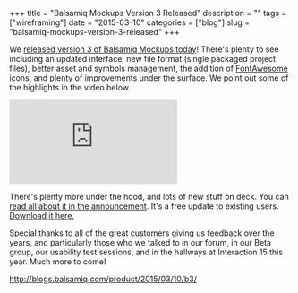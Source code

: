 +++
title = "Balsamiq Mockups Version 3 Released"
description = ""
tags = ["wireframing"]
date = "2015-03-10"
categories = ["blog"]
slug = "balsamiq-mockups-version-3-released"
+++



<p>We <a href="http://blogs.balsamiq.com/product/2015/03/10/b3/">released version 3 of Balsamiq Mockups today</a>! There's plenty to see including an updated interface, new file format (single packaged project files), better asset and symbols management, the addition of <a href="http://fortawesome.github.io/Font-Awesome/" target="_blank">FontAwesome</a> icons, and plenty of improvements under the surface. We point out some of the highlights in the video below.</p>
<div class="video"><iframe src="https://www.youtube.com/embed/-Zz8EYPhEew?rel=0" frameborder="0" allowfullscreen></iframe></div>
<p>There's plenty more under the hood, and lots of new stuff on deck. You can <a href="http://blogs.balsamiq.com/product/2015/03/10/b3/">read all about it in the announcement</a>. It's a free update to existing users. <a href="http://balsamiq.com/download/">Download it here.</a></p>
<p>Special thanks to all of the great customers giving us feedback over the years, and particularly those who we talked to in our forum, in our Beta group, our usability test sessions, and in the hallways at Interaction 15 this year. Much more to come!</p>
    
  <a href="http://blogs.balsamiq.com/product/2015/03/10/b3/">http://blogs.balsamiq.com/product/2015/03/10/b3/</a>
